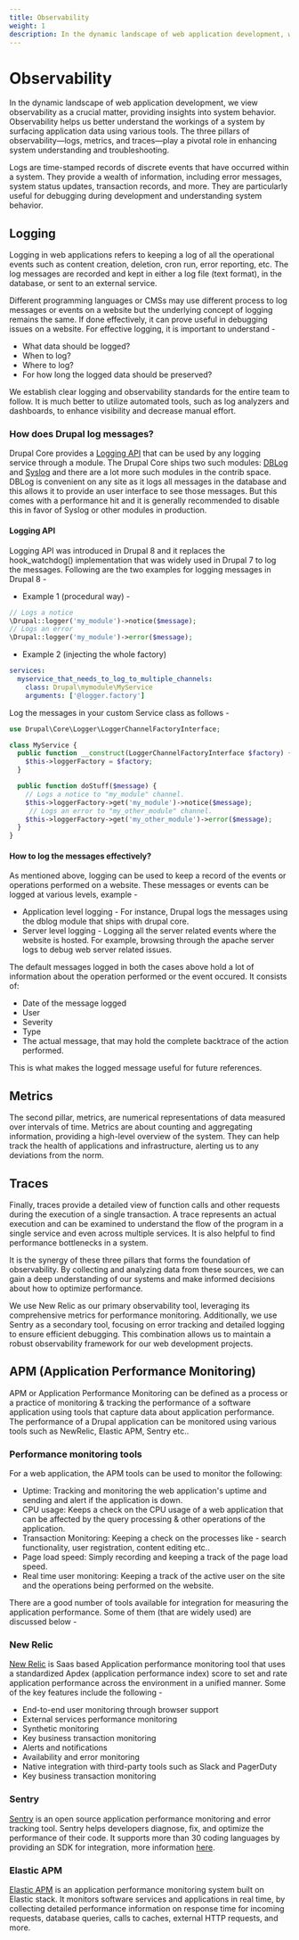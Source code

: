 ```yaml
---
title: Observability
weight: 1
description: In the dynamic landscape of web application development, we view observability as a crucial matter, providing insights into system behavior. Observability helps us better understand the workings of a system by surfacing application data using various tools. The three pillars of observability—logs, metrics, and traces—play a pivotal role in enhancing system understanding and troubleshooting.
---
```


# Observability

In the dynamic landscape of web application development, we view observability as a crucial matter, providing insights into system behavior. Observability helps us better understand the workings of a system by surfacing application data using various tools. The three pillars of observability—logs, metrics, and traces—play a pivotal role in enhancing system understanding and troubleshooting.

Logs are time-stamped records of discrete events that have occurred within a system. They provide a wealth of information, including error messages, system status updates, transaction records, and more. They are particularly useful for debugging during development and understanding system behavior.

## Logging

Logging in web applications refers to keeping a log of all the operational events such as content creation, deletion, cron run, error reporting, etc. The log messages are recorded and kept in either a log file (text format), in the database, or sent to an external service.

Different programming languages or CMSs may use different process to log messages or events on a website but the underlying concept of logging remains the same. If done effectively, it can prove useful in debugging issues on a website. For effective logging, it is important to understand -

- What data should be logged?
- When to log?
- Where to log?
- For how long the logged data should be preserved?

We establish clear logging and observability standards for the entire team to follow. It is much better to utilize automated tools, such as log analyzers and dashboards, to enhance visibility and decrease manual effort.

### How does Drupal log messages?

Drupal Core provides a [Logging API](https://www.drupal.org/docs/8/api/logging-api/overview) that can be used by any logging service through a module. The Drupal Core ships two such modules: [DBLog](https://www.drupal.org/docs/8/core/modules/dblog/overview) and [Syslog](https://www.drupal.org/docs/8/core/modules/syslog/overview) and there are a lot more such modules in the contrib space. DBLog is convenient on any site as it logs all messages in the database and this allows it to provide an user interface to see those messages. But this comes with a performance hit and it is generally recommended to disable this in favor of Syslog or other modules in production.

#### Logging API

Logging API was introduced in Drupal 8 and it replaces the hook_watchdog() implementation that was widely used in Drupal 7 to log the messages. Following are the two examples for logging messages in Drupal 8 -

- Example 1 (procedural way) -

```php
// Logs a notice
\Drupal::logger('my_module')->notice($message);
// Logs an error
\Drupal::logger('my_module')->error($message);
```

- Example 2 (injecting the whole factory)

```yaml
services:
  myservice_that_needs_to_log_to_multiple_channels:
    class: Drupal\mymodule\MyService
    arguments: ['@logger.factory']
```

Log the messages in your custom Service class as follows -

```php
use Drupal\Core\Logger\LoggerChannelFactoryInterface;

class MyService {
  public function __construct(LoggerChannelFactoryInterface $factory) {
    $this->loggerFactory = $factory;
  }

  public function doStuff($message) {
    // Logs a notice to "my_module" channel.
    $this->loggerFactory->get('my_module')->notice($message);
     // Logs an error to "my_other_module" channel.
    $this->loggerFactory->get('my_other_module')->error($message);
  }
}
```

#### How to log the messages effectively?

As mentioned above, logging can be used to keep a record of the events or operations performed on a website. These messages or events can be logged at various levels, example -

- Application level logging - For instance, Drupal logs the messages using the dblog module that ships with drupal core.
- Server level logging - Logging all the server related events where the website is hosted. For example, browsing through the apache server logs to debug web server related issues.

The default messages logged in both the cases above hold a lot of information about the operation performed or the event occured. It consists of:

- Date of the message logged
- User
- Severity
- Type
- The actual message, that may hold the complete backtrace of the action performed.

This is what makes the logged message useful for future references.

## Metrics

The second pillar, metrics, are numerical representations of data measured over intervals of time. Metrics are about counting and aggregating information, providing a high-level overview of the system. They can help track the health of applications and infrastructure, alerting us to any deviations from the norm.

## Traces

Finally, traces provide a detailed view of function calls and other requests during the execution of a single transaction. A trace represents an actual execution and can be examined to understand the flow of the program in a single service and even across multiple services. It is also helpful to find performance bottlenecks in a system.

It is the synergy of these three pillars that forms the foundation of observability. By collecting and analyzing data from these sources, we can gain a deep understanding of our systems and make informed decisions about how to optimize performance.

We use New Relic as our primary observability tool, leveraging its comprehensive metrics for performance monitoring. Additionally, we use Sentry as a secondary tool, focusing on error tracking and detailed logging to ensure efficient debugging. This combination allows us to maintain a robust observability framework for our web development projects.

## APM (Application Performance Monitoring)

APM or Application Performance Monitoring can be defined as a process or a practice of monitoring & tracking the performance of a software application using tools that capture data about application performance. The performance of a Drupal application can be monitored using various tools such as NewRelic, Elastic APM, Sentry etc..

### Performance monitoring tools

For a web application, the APM tools can be used to monitor the following:

- Uptime: Tracking and monitoring the web application's uptime and sending and alert if the application is down.
- CPU usage: Keeps a check on the CPU usage of a web application that can be affected by the query processing & other operations of the application.
- Transaction Monitoring: Keeping a check on the processes like - search functionality, user registration, content editing etc..
- Page load speed: Simply recording and keeping a track of the page load speed.
- Real time user monitoring: Keeping a track of the active user on the site and the operations being performed on the website.

There are a good number of tools available for integration for measuring the application performance. Some of them (that are widely used) are discussed below -

### New Relic

[New Relic](https://newrelic.com/) is Saas based Application performance monitoring tool that uses a standardized Apdex (application performance index) score to set and rate application performance across the environment in a unified manner. Some of the key features include the following -

- End-to-end user monitoring through browser support
- External services performance monitoring
- Synthetic monitoring
- Key business transaction monitoring
- Alerts and notifications
- Availability and error monitoring
- Native integration with third-party tools such as Slack and PagerDuty
- Key business transaction monitoring

### Sentry

[Sentry](https://sentry.io/about/) is an open source application performance monitoring and error tracking tool. Sentry helps developers diagnose, fix, and optimize the performance of their code. It supports more than 30 coding languages by providing an SDK for integration, more information [here](https://docs.sentry.io/).

### Elastic APM

[Elastic APM](https://www.elastic.co/observability/application-performance-monitoring) is an application performance monitoring system built on Elastic stack. It monitors software services and applications in real time, by collecting detailed performance information on response time for incoming requests, database queries, calls to caches, external HTTP requests, and more.
